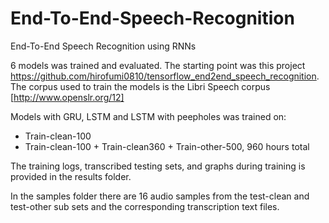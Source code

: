 # End-To-End-Speech-Recognition
End-To-End Speech Recognition using RNNs

6 models was trained and evaluated. The starting point was this project https://github.com/hirofumi0810/tensorflow_end2end_speech_recognition. The corpus used to train the models is the Libri Speech corpus [http://www.openslr.org/12]

Models with GRU, LSTM and LSTM with peepholes was trained on:
- Train-clean-100
- Train-clean-100 + Train-clean360 + Train-other-500, 960 hours total

The training logs, transcribed testing sets, and graphs during training is provided in the results folder.

In the samples folder there are 16 audio samples from the test-clean and test-other sub sets and the corresponding transcription text files.
